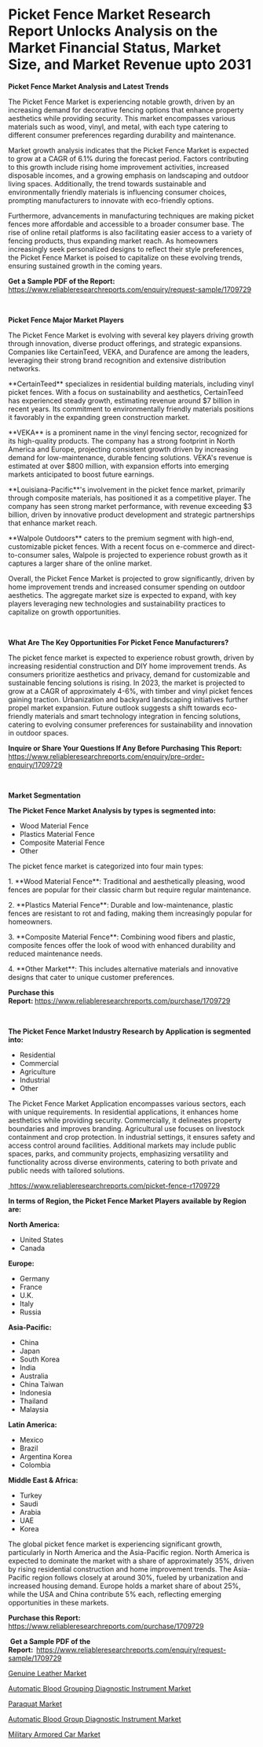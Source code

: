 <p><h1>Picket Fence Market Research Report Unlocks Analysis on the Market Financial Status, Market Size, and Market Revenue upto 2031</h1></p><p><strong>Picket Fence Market Analysis and Latest Trends</strong></p>
<p><p>The Picket Fence Market is experiencing notable growth, driven by an increasing demand for decorative fencing options that enhance property aesthetics while providing security. This market encompasses various materials such as wood, vinyl, and metal, with each type catering to different consumer preferences regarding durability and maintenance.</p><p>Market growth analysis indicates that the Picket Fence Market is expected to grow at a CAGR of 6.1% during the forecast period. Factors contributing to this growth include rising home improvement activities, increased disposable incomes, and a growing emphasis on landscaping and outdoor living spaces. Additionally, the trend towards sustainable and environmentally friendly materials is influencing consumer choices, prompting manufacturers to innovate with eco-friendly options.</p><p>Furthermore, advancements in manufacturing techniques are making picket fences more affordable and accessible to a broader consumer base. The rise of online retail platforms is also facilitating easier access to a variety of fencing products, thus expanding market reach. As homeowners increasingly seek personalized designs to reflect their style preferences, the Picket Fence Market is poised to capitalize on these evolving trends, ensuring sustained growth in the coming years.</p></p>
<p><strong>Get a Sample PDF of the Report:&nbsp;</strong> <a href="https://www.reliableresearchreports.com/enquiry/request-sample/1709729?utm_campaign=28&utm_medium=2&utm_source=Github&utm_content=ia&utm_term=11112024&utm_id=picket-fence">https://www.reliableresearchreports.com/enquiry/request-sample/1709729</a></p>
<p>&nbsp;</p>
<p><strong>Picket Fence Major Market Players</strong></p>
<p><p>The Picket Fence Market is evolving with several key players driving growth through innovation, diverse product offerings, and strategic expansions. Companies like CertainTeed, VEKA, and Durafence are among the leaders, leveraging their strong brand recognition and extensive distribution networks.</p><p>**CertainTeed** specializes in residential building materials, including vinyl picket fences. With a focus on sustainability and aesthetics, CertainTeed has experienced steady growth, estimating revenue around $7 billion in recent years. Its commitment to environmentally friendly materials positions it favorably in the expanding green construction market.</p><p>**VEKA** is a prominent name in the vinyl fencing sector, recognized for its high-quality products. The company has a strong footprint in North America and Europe, projecting consistent growth driven by increasing demand for low-maintenance, durable fencing solutions. VEKA's revenue is estimated at over $800 million, with expansion efforts into emerging markets anticipated to boost future earnings.</p><p>**Louisiana-Pacific**'s involvement in the picket fence market, primarily through composite materials, has positioned it as a competitive player. The company has seen strong market performance, with revenue exceeding $3 billion, driven by innovative product development and strategic partnerships that enhance market reach.</p><p>**Walpole Outdoors** caters to the premium segment with high-end, customizable picket fences. With a recent focus on e-commerce and direct-to-consumer sales, Walpole is projected to experience robust growth as it captures a larger share of the online market.</p><p>Overall, the Picket Fence Market is projected to grow significantly, driven by home improvement trends and increased consumer spending on outdoor aesthetics. The aggregate market size is expected to expand, with key players leveraging new technologies and sustainability practices to capitalize on growth opportunities.</p></p>
<p>&nbsp;</p>
<p><strong>What Are The Key Opportunities For Picket Fence Manufacturers?</strong></p>
<p><p>The picket fence market is expected to experience robust growth, driven by increasing residential construction and DIY home improvement trends. As consumers prioritize aesthetics and privacy, demand for customizable and sustainable fencing solutions is rising. In 2023, the market is projected to grow at a CAGR of approximately 4-6%, with timber and vinyl picket fences gaining traction. Urbanization and backyard landscaping initiatives further propel market expansion. Future outlook suggests a shift towards eco-friendly materials and smart technology integration in fencing solutions, catering to evolving consumer preferences for sustainability and innovation in outdoor spaces.</p></p>
<p><strong>Inquire or Share Your Questions If Any Before Purchasing This Report:</strong> <a href="https://www.reliableresearchreports.com/enquiry/pre-order-enquiry/1709729?utm_campaign=28&utm_medium=2&utm_source=Github&utm_content=ia&utm_term=11112024&utm_id=picket-fence">https://www.reliableresearchreports.com/enquiry/pre-order-enquiry/1709729</a></p>
<p>&nbsp;</p>
<p><strong>Market Segmentation</strong></p>
<p><strong>The Picket Fence Market Analysis by types is segmented into:</strong></p>
<p><ul><li>Wood Material Fence</li><li>Plastics Material Fence</li><li>Composite Material Fence</li><li>Other</li></ul></p>
<p><p>The picket fence market is categorized into four main types: </p><p>1. **Wood Material Fence**: Traditional and aesthetically pleasing, wood fences are popular for their classic charm but require regular maintenance. </p><p>2. **Plastics Material Fence**: Durable and low-maintenance, plastic fences are resistant to rot and fading, making them increasingly popular for homeowners. </p><p>3. **Composite Material Fence**: Combining wood fibers and plastic, composite fences offer the look of wood with enhanced durability and reduced maintenance needs. </p><p>4. **Other Market**: This includes alternative materials and innovative designs that cater to unique customer preferences.</p></p>
<p><strong>Purchase this Report:&nbsp;</strong><a href="https://www.reliableresearchreports.com/purchase/1709729?utm_campaign=28&utm_medium=2&utm_source=Github&utm_content=ia&utm_term=11112024&utm_id=picket-fence">https://www.reliableresearchreports.com/purchase/1709729</a></p>
<p>&nbsp;</p>
<p><strong>The Picket Fence Market Industry Research by Application is segmented into:</strong></p>
<p><ul><li>Residential</li><li>Commercial</li><li>Agriculture</li><li>Industrial</li><li>Other</li></ul></p>
<p><p>The Picket Fence Market Application encompasses various sectors, each with unique requirements. In residential applications, it enhances home aesthetics while providing security. Commercially, it delineates property boundaries and improves branding. Agricultural use focuses on livestock containment and crop protection. In industrial settings, it ensures safety and access control around facilities. Additional markets may include public spaces, parks, and community projects, emphasizing versatility and functionality across diverse environments, catering to both private and public needs with tailored solutions.</p></p>
<p><a href="https://www.reliableresearchreports.com/picket-fence-r1709729?utm_campaign=28&utm_medium=2&utm_source=Github&utm_content=ia&utm_term=11112024&utm_id=picket-fence">&nbsp;https://www.reliableresearchreports.com/picket-fence-r1709729</a></p>
<p><strong>In terms of Region, the Picket Fence Market Players available by Region are:</strong></p>
<p>
    <p> <strong> North America: </strong>
        <ul>
            <li>United States</li>
            <li>Canada</li>
        </ul>
        </p> 
    <p> <strong> Europe: </strong>
        <ul>
            <li>Germany</li>
            <li>France</li>
            <li>U.K.</li>
            <li>Italy</li>
            <li>Russia</li>
        </ul>
        </p> 
    <p> <strong> Asia-Pacific: </strong>
        <ul>
            <li>China</li>
            <li>Japan</li>
            <li>South Korea</li>
            <li>India</li>
            <li>Australia</li>
            <li>China Taiwan</li>
            <li>Indonesia</li>
            <li>Thailand</li>
            <li>Malaysia</li>
        </ul>
        </p> 
    <p> <strong> Latin America: </strong>
        <ul>
            <li>Mexico</li>
            <li>Brazil</li>
            <li>Argentina Korea</li>
            <li>Colombia</li>
        </ul>
        </p> 
    <p> <strong> Middle East & Africa: </strong>
        <ul>
            <li>Turkey</li>
            <li>Saudi</li>
            <li>Arabia</li>
            <li>UAE</li>
            <li>Korea</li>
        </ul>
    </p>
    </p>
<p><p>The global picket fence market is experiencing significant growth, particularly in North America and the Asia-Pacific region. North America is expected to dominate the market with a share of approximately 35%, driven by rising residential construction and home improvement trends. The Asia-Pacific region follows closely at around 30%, fueled by urbanization and increased housing demand. Europe holds a market share of about 25%, while the USA and China contribute 5% each, reflecting emerging opportunities in these markets.</p></p>
<p><strong>Purchase this Report: </strong><a href="https://www.reliableresearchreports.com/purchase/1709729?utm_campaign=28&utm_medium=2&utm_source=Github&utm_content=ia&utm_term=11112024&utm_id=picket-fence">https://www.reliableresearchreports.com/purchase/1709729</a></p>
<p>&nbsp;<strong>Get a Sample PDF of the Report:&nbsp;&nbsp;</strong><a href="https://www.reliableresearchreports.com/enquiry/request-sample/1709729?utm_campaign=28&utm_medium=2&utm_source=Github&utm_content=ia&utm_term=11112024&utm_id=picket-fence">https://www.reliableresearchreports.com/enquiry/request-sample/1709729</a></p>
<p><strong></strong></p>
<p><p><a href="https://github.com/NathanColeman327/Market-Research-Report-List-1/blob/main/genuine-leather-market.md?utm_campaign=28&utm_medium=2&utm_source=Github&utm_content=ia&utm_term=11112024&utm_id=picket-fence">Genuine Leather Market</a></p><p><a href="https://issuu.com/reportprime-2/docs/automatic-blood-grouping-diagnostic_52266daa7d6235?utm_campaign=28&utm_medium=2&utm_source=Github&utm_content=ia&utm_term=11112024&utm_id=picket-fence">Automatic Blood Grouping Diagnostic Instrument Market</a></p><p><a href="https://www.linkedin.com/pulse/paraquat-market-investigation-industry-evolution-forecast-tjdff?utm_campaign=28&utm_medium=2&utm_source=Github&utm_content=ia&utm_term=11112024&utm_id=picket-fence">Paraquat Market</a></p><p><a href="https://issuu.com/reportprime-2/docs/automatic-blood-group-diagnostic-in_6f3881ac206eb4?utm_campaign=28&utm_medium=2&utm_source=Github&utm_content=ia&utm_term=11112024&utm_id=picket-fence">Automatic Blood Group Diagnostic Instrument Market</a></p><p><a href="https://www.linkedin.com/pulse/global-military-armored-car-market-share-growth-opportunities-t8yle?utm_campaign=28&utm_medium=2&utm_source=Github&utm_content=ia&utm_term=11112024&utm_id=picket-fence">Military Armored Car Market</a></p></p>